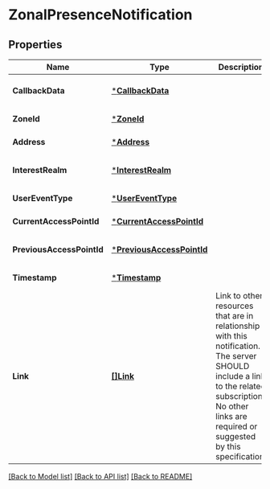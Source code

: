 # ZonalPresenceNotification

## Properties
Name | Type | Description | Notes
------------ | ------------- | ------------- | -------------
**CallbackData** | [***CallbackData**](CallbackData.md) |  | [optional] [default to null]
**ZoneId** | [***ZoneId**](ZoneId.md) |  | [default to null]
**Address** | [***Address**](Address.md) |  | [default to null]
**InterestRealm** | [***InterestRealm**](InterestRealm.md) |  | [optional] [default to null]
**UserEventType** | [***UserEventType**](UserEventType.md) |  | [default to null]
**CurrentAccessPointId** | [***CurrentAccessPointId**](CurrentAccessPointId.md) |  | [default to null]
**PreviousAccessPointId** | [***PreviousAccessPointId**](PreviousAccessPointId.md) |  | [optional] [default to null]
**Timestamp** | [***Timestamp**](Timestamp.md) |  | [default to null]
**Link** | [**[]Link**](Link.md) | Link to other resources that are in relationship with this notification. The server SHOULD include a link to the related subscription. No other links are required or suggested by this specification. | [optional] [default to null]

[[Back to Model list]](../README.md#documentation-for-models) [[Back to API list]](../README.md#documentation-for-api-endpoints) [[Back to README]](../README.md)


